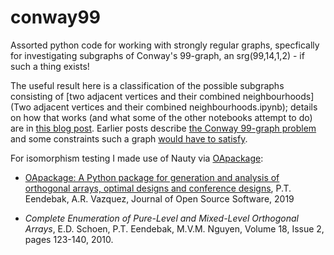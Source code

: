 # conway99
Assorted python code for working with strongly regular graphs, specfically for investigating subgraphs of Conway's 99-graph, an srg(99,14,1,2) - if such a thing exists! 

The useful result here is a classification of the possible subgraphs consisting of [two adjacent vertices and their combined neighbourhoods](Two adjacent vertices and their combined neighbourhoods.ipynb); details on how that works (and what some of the other notebooks attempt to do) are in [this blog post](https://maths.straylight.co.uk/archives/1330). Earlier posts describe [the Conway 99-graph problem](https://maths.straylight.co.uk/archives/1299) and some constraints such a graph [would have to satisfy](https://maths.straylight.co.uk/archives/1315).

For isomorphism testing I made use of Nauty via [OApackage](https://github.com/eendebakpt/oapackage):

<ul>
<li><p><a class="reference external" href="https://doi.org/10.21105/joss.01097">OApackage: A Python package for generation and analysis of orthogonal arrays, optimal designs and conference designs</a>, P.T. Eendebak, A.R. Vazquez, Journal of Open Source Software, 2019</p></li>
<li><p><em>Complete Enumeration of Pure-Level and Mixed-Level Orthogonal Arrays</em>, E.D. Schoen, P.T. Eendebak, M.V.M. Nguyen, Volume 18, Issue 2, pages 123-140, 2010.</p></li>
</ul>


